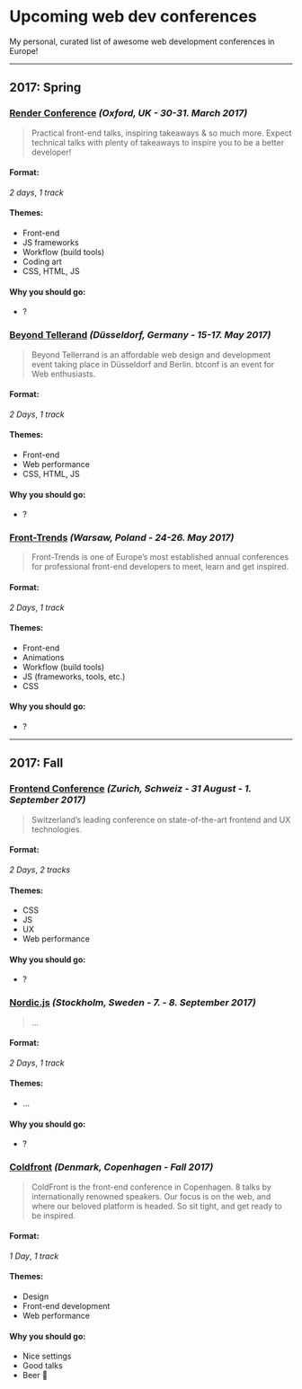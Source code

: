 
Upcoming web dev conferences
===

My personal, curated list of awesome web development conferences in Europe!

---

## 2017: Spring

### [Render Conference](http://2017.render-conf.com/)  _(Oxford, UK - 30-31. March 2017)_

> Practical front-end talks, inspiring takeaways & so much more. Expect technical talks with plenty of takeaways to inspire you to be a better developer!

#### Format:

_2 days_, _1 track_

#### Themes:

- Front-end
- JS frameworks
- Workflow (build tools)
- Coding art
- CSS, HTML, JS

#### Why you should go:
- ?

### [Beyond Tellerand](https://beyondtellerrand.com/)  _(Düsseldorf, Germany - 15-17. May 2017)_

> Beyond Tellerrand is an affordable web design and development event taking place in Düsseldorf and Berlin. btconf is an event for Web enthusiasts.

#### Format:

_2 Days_, _1 track_

#### Themes:

- Front-end
- Web performance
- CSS, HTML, JS

#### Why you should go:
- ?


### [Front-Trends](https://2017.front-trends.com/) _(Warsaw, Poland - 24-26. May 2017)_

> Front-Trends is one of Europe’s most established annual conferences for professional front-end developers to meet, learn and get inspired.

#### Format:

_2 Days_, _1 track_

#### Themes:

- Front-end
- Animations
- Workflow (build tools)
- JS (frameworks, tools, etc.)
- CSS

#### Why you should go:
- ?

---

## 2017: Fall

### [Frontend Conference](https://frontendconf.ch/)  _(Zurich, Schweiz - 31 August - 1. September 2017)_

> Switzerland’s leading conference on state-of-the-art frontend and UX technologies.

#### Format:

_2 Days_, _2 tracks_

#### Themes:

- CSS
- JS
- UX
- Web performance

#### Why you should go:
- ?



### [Nordic.js](http://nordicjs.com/)  _(Stockholm, Sweden - 7. - 8. September 2017)_

> ...

#### Format:

_2 Days_, _1 track_

#### Themes:

- ...

#### Why you should go:
- ?


### [Coldfront](http://coldfrontconf.com) _(Denmark, Copenhagen - Fall 2017)_

> ColdFront is the front-end conference in Copenhagen. 8 talks by internationally renowned speakers. Our focus is on the web, and where our beloved platform is headed. So sit tight, and get ready to be inspired.

#### Format:

_1 Day_, _1 track_

#### Themes:

- Design
- Front-end development
- Web performance

#### Why you should go:

- Nice settings
- Good talks
- Beer 🍻